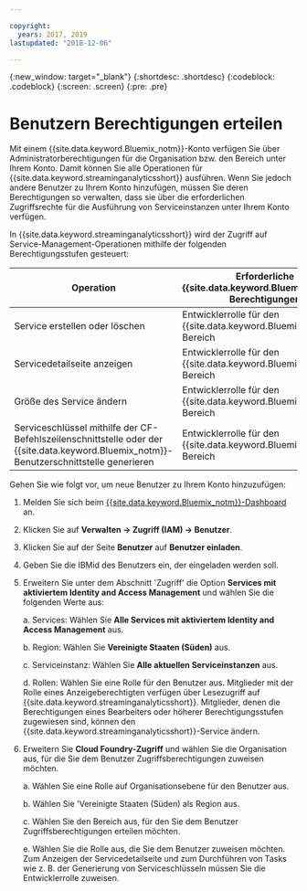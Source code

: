 ```yaml
---

copyright:
  years: 2017, 2019
lastupdated: "2018-12-06"

---
```


<!-- Attribute definitions -->
{:new_window: target="_blank"}
{:shortdesc: .shortdesc}
{:codeblock: .codeblock}
{:screen: .screen}
{:pre: .pre}

# Benutzern Berechtigungen erteilen

Mit einem {{site.data.keyword.Bluemix_notm}}-Konto verfügen Sie über Administratorberechtigungen für die Organisation bzw. den Bereich unter Ihrem Konto. Damit können Sie alle Operationen für {{site.data.keyword.streaminganalyticsshort}} ausführen. Wenn Sie jedoch andere Benutzer zu Ihrem Konto hinzufügen, müssen Sie deren Berechtigungen so verwalten, dass sie über die erforderlichen Zugriffsrechte für die Ausführung von Serviceinstanzen unter Ihrem Konto verfügen.

In {{site.data.keyword.streaminganalyticsshort}} wird der Zugriff auf Service-Management-Operationen mithilfe der folgenden Berechtigungsstufen gesteuert:

| Operation | Erforderliche {{site.data.keyword.Bluemix_notm}}-Berechtigungen | Erforderliche IAM-Berechtigungen |
|-----------|------------------------------|--------------------------|
| Service erstellen oder löschen | Entwicklerrolle für den {{site.data.keyword.Bluemix_notm}}-Bereich | Keine |
| Servicedetailseite anzeigen | Entwicklerrolle für den {{site.data.keyword.Bluemix_notm}}-Bereich | Anzeigeberechtigter und höher |
| Größe des Service ändern   | Entwicklerrolle für den {{site.data.keyword.Bluemix_notm}}-Bereich | Bearbeiter und höher |
| Serviceschlüssel mithilfe der CF-Befehlszeilenschnittstelle oder der {{site.data.keyword.Bluemix_notm}}-Benutzerschnittstelle generieren | Entwicklerrolle für den {{site.data.keyword.Bluemix_notm}}-Bereich | Keine |

Gehen Sie wie folgt vor, um neue Benutzer zu Ihrem Konto hinzuzufügen:

1.	Melden Sie sich beim [{{site.data.keyword.Bluemix_notm}}-Dashboard](https://{DomainName}) an.

2.	Klicken Sie auf **Verwalten -> Zugriff (IAM) -> Benutzer**.

3.	Klicken Sie auf der Seite **Benutzer** auf **Benutzer einladen**.

4.	Geben Sie die IBMid des Benutzers ein, der eingeladen werden soll.

5.	Erweitern Sie unter dem Abschnitt 'Zugriff' die Option **Services mit aktiviertem Identity and Access Management** und wählen Sie die folgenden Werte aus:

	a.	Services: Wählen Sie **Alle Services mit aktiviertem Identity and Access Management** aus.

	b.	Region: Wählen Sie **Vereinigte Staaten (Süden)** aus.

	c.	Serviceinstanz: Wählen Sie **Alle aktuellen Serviceinstanzen** aus.

	d.	Rollen: Wählen Sie eine Rolle für den Benutzer aus. Mitglieder mit der Rolle eines Anzeigeberechtigten verfügen über Lesezugriff auf {{site.data.keyword.streaminganalyticsshort}}. Mitglieder, denen die Berechtigungen eines Bearbeiters oder höherer Berechtigungsstufen zugewiesen sind, können den {{site.data.keyword.streaminganalyticsshort}}-Service ändern.

6.	Erweitern Sie **Cloud Foundry-Zugriff** und wählen Sie die Organisation aus, für die Sie dem Benutzer Zugriffsberechtigungen zuweisen möchten.

	a. Wählen Sie eine Rolle auf Organisationsebene für den Benutzer aus.

	b.	Wählen Sie 'Vereinigte Staaten (Süden) als Region aus.

	c.	Wählen Sie den Bereich aus, für den Sie dem Benutzer Zugriffsberechtigungen erteilen möchten.

	e.	Wählen Sie die Rolle aus, die Sie dem Benutzer zuweisen möchten. Zum Anzeigen der Servicedetailseite und zum Durchführen von Tasks wie z. B. der Generierung von Serviceschlüsseln müssen Sie die Entwicklerrolle zuweisen.

